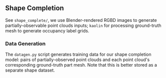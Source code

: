 ## Shape Completion 
See `shape_complete/`, we use Blender-rendered RGBD images to generate partially-observable point clouds inputs; `kaolin` for processing ground-truth mesh to generate occupancy label grids. 

### Data Generation

The `datagen.py` script generates training data for our shape completion model: pairs of partially-observed point clouds and each point cloud's corresponding ground-truth part mesh. Note that this is better stored as a separate shape dataset. 